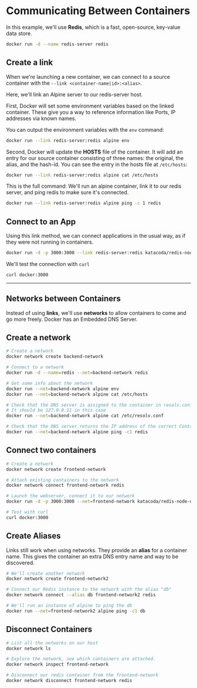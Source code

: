 # Communicating Between Containers

In this example, we'll use **Redis**, which is a fast, open-source, key-value data store.

```bash
docker run -d --name redis-server redis
```

## Create a link

When we're launching a new container, we can connect to a source container with the `--link <container-name|id>:<alias>`.

Here, we'll link an Alpine server to our redis-server host.

First, Docker will set some environment variables based on the linked container. These give you a way to reference information like Ports, IP addresses via known names.

You can output the environment variables with the `env` command:

```bash
docker run --link redis-server:redis alpine env
```

Second, Docker will update the **HOSTS** file of the container. It will add an entry for our source container consisting of three names: the original, the alias, and the hash-id. You can see the entry in the hosts file at `/etc/hosts`:

```bash
docker run --link redis-server:redis alpine cat /etc/hosts
```

This is the full command: We'll run an alpine container, link it to our redis server, and ping redis to make sure it's connected.

```bash
docker run --link redis-server:redis alpine ping -c 1 redis
```

## Connect to an App

Using this link method, we can connect applications in the usual way, as if they were not running in containers.

```bash
docker run -d -p 3000:3000 --link redis-server:redis katacoda/redis-node-docker-example
```

We'll test the connection with `curl`

```bash
curl docker:3000
```

* * *

## Networks between Containers

Instead of using **links**, we'll use **networks** to allow containers to come and go more freely.
Docker has an Embedded DNS Server.

## Create a network

```bash
# Create a network
docker network create backend-network

# Connect to a network
docker run -d --name=redis --net=backend-network redis

# Get some info about the network
docker run --net=backend-network alpine env
docker run --net=backend-network alpine cat /etc/hosts

# Check that the DNS server is assigned to the container in resolv.conf
# It should be 127.0.0.11 in this case
docker run --net=backend-network alpine cat /etc/resolv.conf

# Check that the DNS server returns the IP address of the correct Container
docker run --net=backend-network alpine ping -c1 redis

```

## Connect two containers

```bash
# Create a network
docker network create frontend-network

# Attach existing containers to the network
docker network connect frontend-network redis

# Launch the webserver, connect it to our network
docker run -d -p 3000:3000 --net=frontend-network katacoda/redis-node-docker-example

# Test with curl
curl docker:3000
```

## Create Aliases

Links still work when using networks. They provide an **alias** for a container name. This gives the container an extra DNS entry name and way to be discovered.

```bash
# We'll create another network
docker network create frontend-network2

# Connect our Redis instance to the network with the alias "db"
docker network connect --alias db frontend-network2 redis

# We'll run an instance of alpine to ping the db
docker run --net=frontend-network2 alpine ping -c1 db
```

## Disconnect Containers

```bash
# List all the networks on our host
docker network ls

# Explore the network, see which containers are attached.
docker network inspect frontend-network

# Disconnect our redis container from the frontend-network
docker network disconnect frontend-network redis

```
